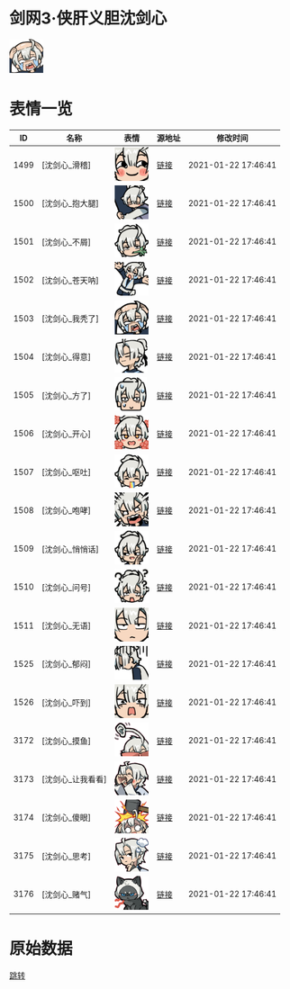 # 剑网3·侠肝义胆沈剑心

<img src="./cover.png" height="60" alt="cover" />

# 表情一览

|ID|名称|表情|源地址|修改时间|
|----|----|----|----|----|
|1499|[沈剑心_滑稽]|<img src="./pic/001499_%5B沈剑心_滑稽%5D.png" height="60" alt="滑稽"/>|[链接](http://i0.hdslb.com/bfs/emote/407bdf7880b051082fbed71e125ec1980c10da19.png)|2021-01-22 17:46:41|
|1500|[沈剑心_抱大腿]|<img src="./pic/001500_%5B沈剑心_抱大腿%5D.png" height="60" alt="抱大腿"/>|[链接](http://i0.hdslb.com/bfs/emote/75b5d9987f828e8ef09efd926f811975788d48ca.png)|2021-01-22 17:46:41|
|1501|[沈剑心_不屑]|<img src="./pic/001501_%5B沈剑心_不屑%5D.png" height="60" alt="不屑"/>|[链接](http://i0.hdslb.com/bfs/emote/97ead5dbd31eed8c7064a5e491a670c57d8cd38f.png)|2021-01-22 17:46:41|
|1502|[沈剑心_苍天呐]|<img src="./pic/001502_%5B沈剑心_苍天呐%5D.png" height="60" alt="苍天呐"/>|[链接](http://i0.hdslb.com/bfs/emote/b7e83fc489a338956bcb5e3298d2754021a1cef6.png)|2021-01-22 17:46:41|
|1503|[沈剑心_我秃了]|<img src="./pic/001503_%5B沈剑心_我秃了%5D.png" height="60" alt="我秃了"/>|[链接](http://i0.hdslb.com/bfs/emote/7a13d8bf615205f1df7ce26def0aeddf22f3e83a.png)|2021-01-22 17:46:41|
|1504|[沈剑心_得意]|<img src="./pic/001504_%5B沈剑心_得意%5D.png" height="60" alt="得意"/>|[链接](http://i0.hdslb.com/bfs/emote/37dc1f3616c5669a8f782a676cd3395a19e6376d.png)|2021-01-22 17:46:41|
|1505|[沈剑心_方了]|<img src="./pic/001505_%5B沈剑心_方了%5D.png" height="60" alt="方了"/>|[链接](http://i0.hdslb.com/bfs/emote/3d51e1748464b065dbeb5308dbd900276ff61795.png)|2021-01-22 17:46:41|
|1506|[沈剑心_开心]|<img src="./pic/001506_%5B沈剑心_开心%5D.png" height="60" alt="开心"/>|[链接](http://i0.hdslb.com/bfs/emote/5991e22f1a31e91f87b30f3d7e2ed3996654a6f3.png)|2021-01-22 17:46:41|
|1507|[沈剑心_呕吐]|<img src="./pic/001507_%5B沈剑心_呕吐%5D.png" height="60" alt="呕吐"/>|[链接](http://i0.hdslb.com/bfs/emote/1855d12caf92f9b478c5e53c38a0fe593b9f444c.png)|2021-01-22 17:46:41|
|1508|[沈剑心_咆哮]|<img src="./pic/001508_%5B沈剑心_咆哮%5D.png" height="60" alt="咆哮"/>|[链接](http://i0.hdslb.com/bfs/emote/f806884d5c827e2493dc467093483fbee810e8ad.png)|2021-01-22 17:46:41|
|1509|[沈剑心_悄悄话]|<img src="./pic/001509_%5B沈剑心_悄悄话%5D.png" height="60" alt="悄悄话"/>|[链接](http://i0.hdslb.com/bfs/emote/db0e6bfdfca274fd4c89ef7bc58cc068f4b1dd36.png)|2021-01-22 17:46:41|
|1510|[沈剑心_问号]|<img src="./pic/001510_%5B沈剑心_问号%5D.png" height="60" alt="问号"/>|[链接](http://i0.hdslb.com/bfs/emote/3817735e6045432a81069ad6cb562d1151e10a72.png)|2021-01-22 17:46:41|
|1511|[沈剑心_无语]|<img src="./pic/001511_%5B沈剑心_无语%5D.png" height="60" alt="无语"/>|[链接](http://i0.hdslb.com/bfs/emote/0a3bf630260d910ac836d3f312199cf876a53b0c.png)|2021-01-22 17:46:41|
|1525|[沈剑心_郁闷]|<img src="./pic/001525_%5B沈剑心_郁闷%5D.png" height="60" alt="郁闷"/>|[链接](http://i0.hdslb.com/bfs/emote/36ca0f2c25488e43a45b0f1f764935c99028e095.png)|2021-01-22 17:46:41|
|1526|[沈剑心_吓到]|<img src="./pic/001526_%5B沈剑心_吓到%5D.png" height="60" alt="吓到"/>|[链接](http://i0.hdslb.com/bfs/emote/9e21c49dcba8e5235bf404153406587118612006.png)|2021-01-22 17:46:41|
|3172|[沈剑心_摸鱼]|<img src="./pic/003172_%5B沈剑心_摸鱼%5D.png" height="60" alt="摸鱼"/>|[链接](http://i0.hdslb.com/bfs/emote/ce911616b9264699a4c6837c34d61af63cbb8b66.png)|2021-01-22 17:46:41|
|3173|[沈剑心_让我看看]|<img src="./pic/003173_%5B沈剑心_让我看看%5D.png" height="60" alt="让我看看"/>|[链接](http://i0.hdslb.com/bfs/emote/d3aeea9f8681b58139840bf3d4ffba88619e5e2f.png)|2021-01-22 17:46:41|
|3174|[沈剑心_傻眼]|<img src="./pic/003174_%5B沈剑心_傻眼%5D.png" height="60" alt="傻眼"/>|[链接](http://i0.hdslb.com/bfs/emote/ea767dc3e62fb649509b2261fad865975b40e25a.png)|2021-01-22 17:46:41|
|3175|[沈剑心_思考]|<img src="./pic/003175_%5B沈剑心_思考%5D.png" height="60" alt="思考"/>|[链接](http://i0.hdslb.com/bfs/emote/85f5ce98c73bbae005bbc1be7602cf5a5048f6e9.png)|2021-01-22 17:46:41|
|3176|[沈剑心_赌气]|<img src="./pic/003176_%5B沈剑心_赌气%5D.png" height="60" alt="赌气"/>|[链接](http://i0.hdslb.com/bfs/emote/b068c9b0fae0ad3c26a050df0a8848bf118d00e5.png)|2021-01-22 17:46:41|

# 原始数据

[跳转](./raw.json)

